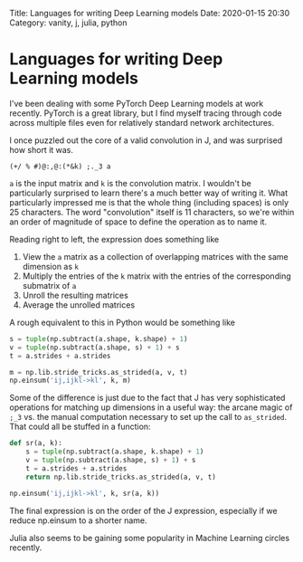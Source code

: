 Title: Languages for writing Deep Learning models
Date: 2020-01-15 20:30
Category: vanity, j, julia, python

# Languages for writing Deep Learning models

I've been dealing with some PyTorch Deep Learning models at work recently.  PyTorch is a great library, but I find myself tracing through code across multiple files even for relatively standard network architectures.

I once puzzled out the core of a valid convolution in J, and was surprised how short it was.

```
(+/ % #)@:,@:(*&k) ;._3 a
```

`a` is the input matrix and `k` is the convolution matrix.  I wouldn't be particularly surprised to learn there's a much better way of writing it.  What particularly impressed me is that the whole thing (including spaces) is only 25 characters.  The word "convolution" itself is 11 characters, so we're within an order of magnitude of space to define the operation as to name it.

Reading right to left, the expression does something like 
  1. View the `a` matrix as a collection of overlapping matrices with the same dimension as `k`
  2. Multiply the entries of the `k` matrix with the entries of the corresponding submatrix of `a`
  3. Unroll the resulting matrices
  4. Average the unrolled matrices

A rough equivalent to this in Python would be something like

```python
s = tuple(np.subtract(a.shape, k.shape) + 1)
v = tuple(np.subtract(a.shape, s) + 1) + s
t = a.strides + a.strides

m = np.lib.stride_tricks.as_strided(a, v, t)
np.einsum('ij,ijkl->kl', k, m)
```

Some of the difference is just due to the fact that J has very sophisticated operations for matching up dimensions in a useful way: the arcane magic of `;_3` vs. the manual computation necessary to set up the call to `as_strided`.  That could all be stuffed in a function:

```python
def sr(a, k):
    s = tuple(np.subtract(a.shape, k.shape) + 1)
    v = tuple(np.subtract(a.shape, s) + 1) + s
    t = a.strides + a.strides
    return np.lib.stride_tricks.as_strided(a, v, t)

np.einsum('ij,ijkl->kl', k, sr(a, k))
```

The final expression is on the order of the J expression, especially if we reduce np.einsum to a shorter name.


Julia also seems to be gaining some popularity in Machine Learning circles recently.  
